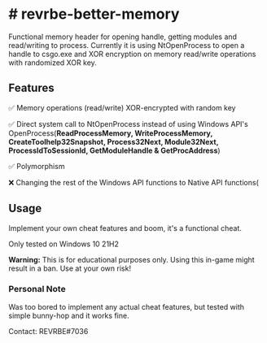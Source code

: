 <h1># revrbe-better-memory</h1>

Functional memory header for opening handle, getting modules and read/writing to process. Currently it is using NtOpenProcess to open a handle to csgo.exe and XOR encryption on memory read/write operations with randomized XOR key. 

<h2>Features</h2>

✅ Memory operations (read/write) XOR-encrypted with random key

✅ Direct system call to NtOpenProcess instead of using Windows API's OpenProcess(**ReadProcessMemory, WriteProcessMemory, CreateToolhelp32Snapshot, Process32Next, Module32Next, ProcessIdToSessionId, GetModuleHandle & GetProcAddress**)

✅ Polymorphism

❌ Changing the rest of the Windows API functions to Native API functions(

<h2>Usage</h2>

Implement your own cheat features and boom, it's a functional cheat.

Only tested on Windows 10 21H2

<b>Warning:</b> This is for educational purposes only. Using this in-game might result in a ban. Use at your own risk!

<h3>Personal Note</h3>

Was too bored to implement any actual cheat features, but tested with simple bunny-hop and it works fine.

Contact: REVRBE#7036
